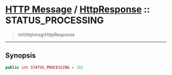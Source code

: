 # [HTTP Message](http.md) / [HttpResponse](http-HttpResponse.md) :: STATUS_PROCESSING
 > im\http\msg\HttpResponse
____

## Synopsis
```php
public int STATUS_PROCESSING = 102
```
